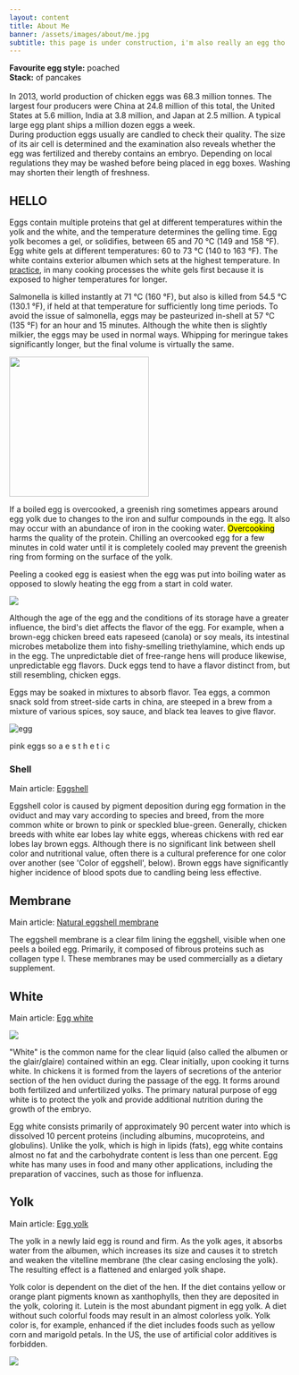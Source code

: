 ```yaml
---
layout: content 
title: About Me
banner: /assets/images/about/me.jpg
subtitle: this page is under construction, i'm also really an egg tho
--- 
```


<div class="sidebar">
	<b>Favourite egg style:</b> poached
	<br><b>Stack:</b> of pancakes
	<br>
	<br>In 2013, world production of chicken eggs was 68.3 million tonnes. The largest four producers were China at 24.8 million of this total, the United States at 5.6 million, India at 3.8 million, and Japan at 2.5 million. A typical large egg plant ships a million dozen eggs a week. 
	<br>During production eggs usually are candled to check their quality. The size of its air cell is determined and the examination also reveals whether the egg was fertilized and thereby contains an embryo. Depending on local regulations they may be washed before being placed in egg boxes. Washing may shorten their length of freshness.
</div>

## HELLO

Eggs contain multiple proteins that gel at different temperatures within the yolk and the white, and the temperature determines the gelling time. Egg yolk becomes a gel, or solidifies, between 65 and 70 °C (149 and 158 °F). Egg white gels at different temperatures: 60 to 73 °C (140 to 163 °F). The white contains exterior albumen which sets at the highest temperature. In <a href="link">practice</a>, in many cooking processes the white gels first because it is exposed to higher temperatures for longer.

Salmonella is killed instantly at 71 °C (160 °F), but also is killed from 54.5 °C (130.1 °F), if held at that temperature for sufficiently long time periods. To avoid the issue of salmonella, eggs may be pasteurized in-shell at 57 °C (135 °F) for an hour and 15 minutes. Although the white then is slightly milkier, the eggs may be used in normal ways. Whipping for meringue takes significantly longer, but the final volume is virtually the same.

<img src="https://natashaskitchen.com/wp-content/uploads/2017/04/Easter-Egg-Chicks-5.jpg" class="custom float-left" width="250px">

If a boiled egg is overcooked, a greenish ring sometimes appears around egg yolk due to changes to the iron and sulfur compounds in the egg. It also may occur with an abundance of iron in the cooking water. <mark>Overcooking</mark> harms the quality of the protein. Chilling an overcooked egg for a few minutes in cold water until it is completely cooled may prevent the greenish ring from forming on the surface of the yolk.

Peeling a cooked egg is easiest when the egg was put into boiling water as opposed to slowly heating the egg from a start in cold water.

<img src="https://food.fnr.sndimg.com/content/dam/images/food/fullset/2017/6/5/0/FNK_BAKED-CLOUD-EGGS-H_s4x3.jpg.rend.hgtvcom.826.620.suffix/1496675109230.jpeg" class="custom float-right">

Although the age of the egg and the conditions of its storage have a greater influence, the bird's diet affects the flavor of the egg. For example, when a brown-egg chicken breed eats rapeseed (canola) or soy meals, its intestinal microbes metabolize them into fishy-smelling triethylamine, which ends up in the egg. The unpredictable diet of free-range hens will produce likewise, unpredictable egg flavors. Duck eggs tend to have a flavor distinct from, but still resembling, chicken eggs.

Eggs may be soaked in mixtures to absorb flavor. Tea eggs, a common snack sold from street-side carts in china, are steeped in a brew from a mixture of various spices, soy sauce, and black tea leaves to give flavor.

![egg](https://www.healthline.com/hlcmsresource/images/AN_images/AN10-Egg-Pink_Background-732x549-thumb.jpg)
<div class="caption">pink eggs so a e s t h e t i c </div>

### Shell
Main article: <a href="link">Eggshell</a>

Eggshell color is caused by pigment deposition during egg formation in the oviduct and may vary according to species and breed, from the more common white or brown to pink or speckled blue-green. Generally, chicken breeds with white ear lobes lay white eggs, whereas chickens with red ear lobes lay brown eggs. Although there is no significant link between shell color and nutritional value, often there is a cultural preference for one color over another (see 'Color of eggshell', below). Brown eggs have significantly higher incidence of blood spots due to candling being less effective.

## Membrane
Main article: <a href="">Natural eggshell membrane</a>

The eggshell membrane is a clear film lining the eggshell, visible when one peels a boiled egg. Primarily, it composed of fibrous proteins such as collagen type I. These membranes may be used commercially as a dietary supplement.

## White
Main article: <a href="">Egg white</a>

<img src="https://www.seriouseats.com/images/2014/10/20141021-egg-whites-yolk-test-daniel-gritzer-8.jpg" class="custom float-right">

"White" is the common name for the clear liquid (also called the albumen or the glair/glaire) contained within an egg. Clear initially, upon cooking it turns white. In chickens it is formed from the layers of secretions of the anterior section of the hen oviduct during the passage of the egg. It forms around both fertilized and unfertilized yolks. The primary natural purpose of egg white is to protect the yolk and provide additional nutrition during the growth of the embryo.

Egg white consists primarily of approximately 90 percent water into which is dissolved 10 percent proteins (including albumins, mucoproteins, and globulins). Unlike the yolk, which is high in lipids (fats), egg white contains almost no fat and the carbohydrate content is less than one percent. Egg white has many uses in food and many other applications, including the preparation of vaccines, such as those for influenza.

## Yolk
Main article: <a href="">Egg yolk</a>

The yolk in a newly laid egg is round and firm. As the yolk ages, it absorbs water from the albumen, which increases its size and causes it to stretch and weaken the vitelline membrane (the clear casing enclosing the yolk). The resulting effect is a flattened and enlarged yolk shape.

Yolk color is dependent on the diet of the hen. If the diet contains yellow or orange plant pigments known as xanthophylls, then they are deposited in the yolk, coloring it. Lutein is the most abundant pigment in egg yolk. A diet without such colorful foods may result in an almost colorless yolk. Yolk color is, for example, enhanced if the diet includes foods such as yellow corn and marigold petals. In the US, the use of artificial color additives is forbidden.

<img src="https://img1.southernliving.timeinc.net/sites/default/files/styles/story_card_hero/public/image/2018/02/main/brown_and_white_eggs.jpg?itok=Vck3FEzq" class="custom horizontal-fill">
